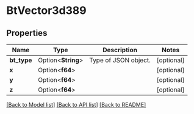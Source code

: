 # BtVector3d389

## Properties

Name | Type | Description | Notes
------------ | ------------- | ------------- | -------------
**bt_type** | Option<**String**> | Type of JSON object. | [optional]
**x** | Option<**f64**> |  | [optional]
**y** | Option<**f64**> |  | [optional]
**z** | Option<**f64**> |  | [optional]

[[Back to Model list]](../README.md#documentation-for-models) [[Back to API list]](../README.md#documentation-for-api-endpoints) [[Back to README]](../README.md)


